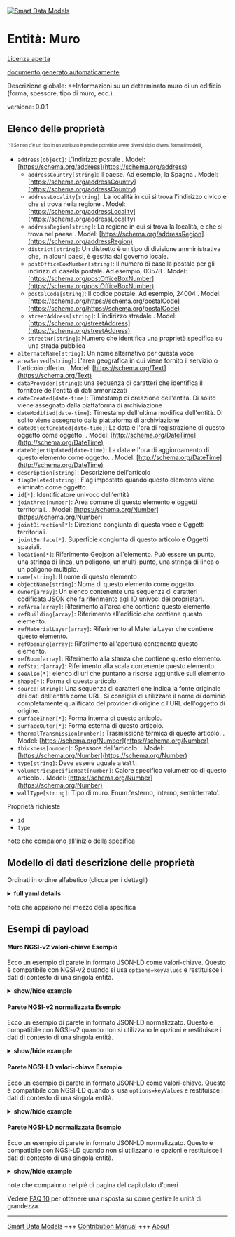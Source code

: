 <!-- 10-Header -->  
[![Smart Data Models](https://smartdatamodels.org/wp-content/uploads/2022/01/SmartDataModels_logo.png "Logo")](https://smartdatamodels.org)  
Entità: Muro  
============<!-- /10-Header -->  
<!-- 15-License -->  
[Licenza aperta](https://github.com/smart-data-models//dataModel.ZEB/blob/master/Wall/LICENSE.md)  
[documento generato automaticamente](https://docs.google.com/presentation/d/e/2PACX-1vTs-Ng5dIAwkg91oTTUdt8ua7woBXhPnwavZ0FxgR8BsAI_Ek3C5q97Nd94HS8KhP-r_quD4H0fgyt3/pub?start=false&loop=false&delayms=3000#slide=id.gb715ace035_0_60)  
<!-- /15-License -->  
<!-- 20-Description -->  
Descrizione globale: **Informazioni su un determinato muro di un edificio (forma, spessore, tipo di muro, ecc.).  
versione: 0.0.1  
<!-- /20-Description -->  
<!-- 30-PropertiesList -->  

## Elenco delle proprietà  

<sup><sub>[*] Se non c'è un tipo in un attributo è perché potrebbe avere diversi tipi o diversi formati/modelli</sub></sup>.  
- `address[object]`: L'indirizzo postale  . Model: [https://schema.org/address](https://schema.org/address)	- `addressCountry[string]`: Il paese. Ad esempio, la Spagna  . Model: [https://schema.org/addressCountry](https://schema.org/addressCountry)  
	- `addressLocality[string]`: La località in cui si trova l'indirizzo civico e che si trova nella regione  . Model: [https://schema.org/addressLocality](https://schema.org/addressLocality)  
	- `addressRegion[string]`: La regione in cui si trova la località, e che si trova nel paese  . Model: [https://schema.org/addressRegion](https://schema.org/addressRegion)  
	- `district[string]`: Un distretto è un tipo di divisione amministrativa che, in alcuni paesi, è gestita dal governo locale.    
	- `postOfficeBoxNumber[string]`: Il numero di casella postale per gli indirizzi di casella postale. Ad esempio, 03578  . Model: [https://schema.org/postOfficeBoxNumber](https://schema.org/postOfficeBoxNumber)  
	- `postalCode[string]`: Il codice postale. Ad esempio, 24004  . Model: [https://schema.org/https://schema.org/postalCode](https://schema.org/https://schema.org/postalCode)  
	- `streetAddress[string]`: L'indirizzo stradale  . Model: [https://schema.org/streetAddress](https://schema.org/streetAddress)  
	- `streetNr[string]`: Numero che identifica una proprietà specifica su una strada pubblica    
- `alternateName[string]`: Un nome alternativo per questa voce  - `areaServed[string]`: L'area geografica in cui viene fornito il servizio o l'articolo offerto.  . Model: [https://schema.org/Text](https://schema.org/Text)- `dataProvider[string]`: una sequenza di caratteri che identifica il fornitore dell'entità di dati armonizzati  - `dateCreated[date-time]`: Timestamp di creazione dell'entità. Di solito viene assegnato dalla piattaforma di archiviazione  - `dateModified[date-time]`: Timestamp dell'ultima modifica dell'entità. Di solito viene assegnato dalla piattaforma di archiviazione  - `dateObjectCreated[date-time]`: La data e l'ora di registrazione di questo oggetto come oggetto.  . Model: [http://schema.org/DateTime](http://schema.org/DateTime)- `dateObjectUpdated[date-time]`: La data e l'ora di aggiornamento di questo elemento come oggetto.  . Model: [http://schema.org/DateTime](http://schema.org/DateTime)- `description[string]`: Descrizione dell'articolo  - `flagDeleted[string]`: Flag impostato quando questo elemento viene eliminato come oggetto.  - `id[*]`: Identificatore univoco dell'entità  - `jointArea[number]`:  Area comune di questo elemento e oggetti territoriali.  . Model: [https://schema.org/Number](https://schema.org/Number)- `jointDirection[*]`: Direzione congiunta di questa voce e Oggetti territoriali.  - `jointSurface[*]`: Superficie congiunta di questo articolo e Oggetti spaziali.  - `location[*]`: Riferimento Geojson all'elemento. Può essere un punto, una stringa di linea, un poligono, un multi-punto, una stringa di linea o un poligono multiplo.  - `name[string]`: Il nome di questo elemento  - `objectName[string]`: Nome di questo elemento come oggetto.  - `owner[array]`: Un elenco contenente una sequenza di caratteri codificata JSON che fa riferimento agli ID univoci dei proprietari.  - `refArea[array]`:  Riferimento all'area che contiene questo elemento.  - `refBuilding[array]`: Riferimento all'edificio che contiene questo elemento.  - `refMaterialLayer[array]`: Riferimento al MaterialLayer che contiene questo elemento.  - `refOpening[array]`: Riferimento all'apertura contenente questo elemento.  - `refRoom[array]`: Riferimento alla stanza che contiene questo elemento.  - `refStair[array]`: Riferimento alla scala contenente questo elemento.  - `seeAlso[*]`: elenco di uri che puntano a risorse aggiuntive sull'elemento  - `shape[*]`: Forma di questo articolo.  - `source[string]`: Una sequenza di caratteri che indica la fonte originale dei dati dell'entità come URL. Si consiglia di utilizzare il nome di dominio completamente qualificato del provider di origine o l'URL dell'oggetto di origine.  - `surfaceInner[*]`: Forma interna di questo articolo.  - `surfaceOuter[*]`: Forma esterna di questo articolo.  - `thermalTransmission[number]`: Trasmissione termica di questo articolo.  . Model: [https://schema.org/Number](https://schema.org/Number)- `thickness[number]`: Spessore dell'articolo.  . Model: [https://schema.org/Number](https://schema.org/Number)- `type[string]`: Deve essere uguale a `Wall`.  - `volumetricSpecificHeat[number]`:  Calore specifico volumetrico di questo articolo.  . Model: [https://schema.org/Number](https://schema.org/Number)- `wallType[string]`: Tipo di muro. Enum:'esterno, interno, seminterrato'.  <!-- /30-PropertiesList -->  
<!-- 35-RequiredProperties -->  
Proprietà richieste  
- `id`  - `type`  <!-- /35-RequiredProperties -->  
<!-- 40-NotesYaml -->  
note che compaiono all'inizio della specifica  
<!-- /40-NotesYaml -->  
<!-- 50-DataModelHeader -->  
## Modello di dati descrizione delle proprietà  
Ordinati in ordine alfabetico (clicca per i dettagli)  
<!-- /50-DataModelHeader -->  
<!-- 60-ModelYaml -->  
<details><summary><strong>full yaml details</strong></summary>    
```yaml  
Wall:    
  description: 'Information on a given Wall of Building　(Shape, thickness, wall type, etc.).'    
  properties:    
    address:    
      description: The mailing address    
      properties:    
        addressCountry:    
          description: 'The country. For example, Spain'    
          type: string    
          x-ngsi:    
            model: https://schema.org/addressCountry    
            type: Property    
        addressLocality:    
          description: 'The locality in which the street address is, and which is in the region'    
          type: string    
          x-ngsi:    
            model: https://schema.org/addressLocality    
            type: Property    
        addressRegion:    
          description: 'The region in which the locality is, and which is in the country'    
          type: string    
          x-ngsi:    
            model: https://schema.org/addressRegion    
            type: Property    
        district:    
          description: 'A district is a type of administrative division that, in some countries, is managed by the local government'    
          type: string    
          x-ngsi:    
            type: Property    
        postOfficeBoxNumber:    
          description: 'The post office box number for PO box addresses. For example, 03578'    
          type: string    
          x-ngsi:    
            model: https://schema.org/postOfficeBoxNumber    
            type: Property    
        postalCode:    
          description: 'The postal code. For example, 24004'    
          type: string    
          x-ngsi:    
            model: https://schema.org/https://schema.org/postalCode    
            type: Property    
        streetAddress:    
          description: The street address    
          type: string    
          x-ngsi:    
            model: https://schema.org/streetAddress    
            type: Property    
        streetNr:    
          description: Number identifying a specific property on a public street    
          type: string    
          x-ngsi:    
            type: Property    
      type: object    
      x-ngsi:    
        model: https://schema.org/address    
        type: Property    
    alternateName:    
      description: An alternative name for this item    
      type: string    
      x-ngsi:    
        type: Property    
    areaServed:    
      description: The geographic area where a service or offered item is provided    
      type: string    
      x-ngsi:    
        model: https://schema.org/Text    
        type: Property    
    dataProvider:    
      description: A sequence of characters identifying the provider of the harmonised data entity    
      type: string    
      x-ngsi:    
        type: Property    
    dateCreated:    
      description: Entity creation timestamp. This will usually be allocated by the storage platform    
      format: date-time    
      type: string    
      x-ngsi:    
        type: Property    
    dateModified:    
      description: Timestamp of the last modification of the entity. This will usually be allocated by the storage platform    
      format: date-time    
      type: string    
      x-ngsi:    
        type: Property    
    dateObjectCreated:    
      description: The registration date and time of this item as an object.    
      format: date-time    
      type: string    
      x-ngsi:    
        model: http://schema.org/DateTime    
        type: Property    
    dateObjectUpdated:    
      description: The update date and time of this item as an object.    
      format: date-time    
      type: string    
      x-ngsi:    
        model: http://schema.org/DateTime    
        type: Property    
    description:    
      description: A description of this item    
      type: string    
      x-ngsi:    
        type: Property    
    flagDeleted:    
      description: Flag set when this item is deleted as an object.    
      type: string    
      x-ngsi:    
        type: Property    
    id:    
      anyOf:    
        - description: Identifier format of any NGSI entity    
          maxLength: 256    
          minLength: 1    
          pattern: ^[\w\-\.\{\}\$\+\*\[\]`|~^@!,:\\]+$    
          type: string    
          x-ngsi:    
            type: Property    
        - description: Identifier format of any NGSI entity    
          format: uri    
          type: string    
          x-ngsi:    
            type: Property    
      description: Unique identifier of the entity    
      x-ngsi:    
        type: Relationship    
    jointArea:    
      description: ' Joint Area of this item and Spatial Objects.'    
      minimum: 0    
      type: number    
      x-ngsi:    
        model: https://schema.org/Number    
        type: Property    
    jointDirection:    
      description: Joint Direction of this item and Spatial Objects.    
      oneOf:    
        - description: Geojson reference to the item. Point    
          properties:    
            bbox:    
              items:    
                type: number    
              minItems: 4    
              type: array    
            coordinates:    
              items:    
                type: number    
              minItems: 2    
              type: array    
            type:    
              enum:    
                - Point    
              type: string    
          required:    
            - type    
            - coordinates    
          title: GeoJSON Point    
          type: object    
          x-ngsi:    
            type: GeoProperty    
        - description: Geojson reference to the item. LineString    
          properties:    
            bbox:    
              items:    
                type: number    
              minItems: 4    
              type: array    
            coordinates:    
              items:    
                items:    
                  type: number    
                minItems: 2    
                type: array    
              minItems: 2    
              type: array    
            type:    
              enum:    
                - LineString    
              type: string    
          required:    
            - type    
            - coordinates    
          title: GeoJSON LineString    
          type: object    
          x-ngsi:    
            type: GeoProperty    
        - description: Geojson reference to the item. Polygon    
          properties:    
            bbox:    
              items:    
                type: number    
              minItems: 4    
              type: array    
            coordinates:    
              items:    
                items:    
                  items:    
                    type: number    
                  minItems: 2    
                  type: array    
                minItems: 4    
                type: array    
              type: array    
            type:    
              enum:    
                - Polygon    
              type: string    
          required:    
            - type    
            - coordinates    
          title: GeoJSON Polygon    
          type: object    
          x-ngsi:    
            type: GeoProperty    
        - description: Geojson reference to the item. MultiPoint    
          properties:    
            bbox:    
              items:    
                type: number    
              minItems: 4    
              type: array    
            coordinates:    
              items:    
                items:    
                  type: number    
                minItems: 2    
                type: array    
              type: array    
            type:    
              enum:    
                - MultiPoint    
              type: string    
          required:    
            - type    
            - coordinates    
          title: GeoJSON MultiPoint    
          type: object    
          x-ngsi:    
            type: GeoProperty    
        - description: Geojson reference to the item. MultiLineString    
          properties:    
            bbox:    
              items:    
                type: number    
              minItems: 4    
              type: array    
            coordinates:    
              items:    
                items:    
                  items:    
                    type: number    
                  minItems: 2    
                  type: array    
                minItems: 2    
                type: array    
              type: array    
            type:    
              enum:    
                - MultiLineString    
              type: string    
          required:    
            - type    
            - coordinates    
          title: GeoJSON MultiLineString    
          type: object    
          x-ngsi:    
            type: GeoProperty    
        - description: Geojson reference to the item. MultiLineString    
          properties:    
            bbox:    
              items:    
                type: number    
              minItems: 4    
              type: array    
            coordinates:    
              items:    
                items:    
                  items:    
                    items:    
                      type: number    
                    minItems: 2    
                    type: array    
                  minItems: 4    
                  type: array    
                type: array    
              type: array    
            type:    
              enum:    
                - MultiPolygon    
              type: string    
          required:    
            - type    
            - coordinates    
          title: GeoJSON MultiPolygon    
          type: object    
          x-ngsi:    
            type: GeoProperty    
      x-ngsi:    
        type: GeoProperty    
    jointSurface:    
      description: Joint Surface of this item and Spatial Objects.    
      oneOf:    
        - description: Geojson reference to the item. Point    
          properties:    
            bbox:    
              items:    
                type: number    
              minItems: 4    
              type: array    
            coordinates:    
              items:    
                type: number    
              minItems: 2    
              type: array    
            type:    
              enum:    
                - Point    
              type: string    
          required:    
            - type    
            - coordinates    
          title: GeoJSON Point    
          type: object    
          x-ngsi:    
            type: GeoProperty    
        - description: Geojson reference to the item. LineString    
          properties:    
            bbox:    
              items:    
                type: number    
              minItems: 4    
              type: array    
            coordinates:    
              items:    
                items:    
                  type: number    
                minItems: 2    
                type: array    
              minItems: 2    
              type: array    
            type:    
              enum:    
                - LineString    
              type: string    
          required:    
            - type    
            - coordinates    
          title: GeoJSON LineString    
          type: object    
          x-ngsi:    
            type: GeoProperty    
        - description: Geojson reference to the item. Polygon    
          properties:    
            bbox:    
              items:    
                type: number    
              minItems: 4    
              type: array    
            coordinates:    
              items:    
                items:    
                  items:    
                    type: number    
                  minItems: 2    
                  type: array    
                minItems: 4    
                type: array    
              type: array    
            type:    
              enum:    
                - Polygon    
              type: string    
          required:    
            - type    
            - coordinates    
          title: GeoJSON Polygon    
          type: object    
          x-ngsi:    
            type: GeoProperty    
        - description: Geojson reference to the item. MultiPoint    
          properties:    
            bbox:    
              items:    
                type: number    
              minItems: 4    
              type: array    
            coordinates:    
              items:    
                items:    
                  type: number    
                minItems: 2    
                type: array    
              type: array    
            type:    
              enum:    
                - MultiPoint    
              type: string    
          required:    
            - type    
            - coordinates    
          title: GeoJSON MultiPoint    
          type: object    
          x-ngsi:    
            type: GeoProperty    
        - description: Geojson reference to the item. MultiLineString    
          properties:    
            bbox:    
              items:    
                type: number    
              minItems: 4    
              type: array    
            coordinates:    
              items:    
                items:    
                  items:    
                    type: number    
                  minItems: 2    
                  type: array    
                minItems: 2    
                type: array    
              type: array    
            type:    
              enum:    
                - MultiLineString    
              type: string    
          required:    
            - type    
            - coordinates    
          title: GeoJSON MultiLineString    
          type: object    
          x-ngsi:    
            type: GeoProperty    
        - description: Geojson reference to the item. MultiLineString    
          properties:    
            bbox:    
              items:    
                type: number    
              minItems: 4    
              type: array    
            coordinates:    
              items:    
                items:    
                  items:    
                    items:    
                      type: number    
                    minItems: 2    
                    type: array    
                  minItems: 4    
                  type: array    
                type: array    
              type: array    
            type:    
              enum:    
                - MultiPolygon    
              type: string    
          required:    
            - type    
            - coordinates    
          title: GeoJSON MultiPolygon    
          type: object    
          x-ngsi:    
            type: GeoProperty    
      x-ngsi:    
        type: GeoProperty    
    location:    
      description: 'Geojson reference to the item. It can be Point, LineString, Polygon, MultiPoint, MultiLineString or MultiPolygon'    
      oneOf:    
        - description: Geojson reference to the item. Point    
          properties:    
            bbox:    
              items:    
                type: number    
              minItems: 4    
              type: array    
            coordinates:    
              items:    
                type: number    
              minItems: 2    
              type: array    
            type:    
              enum:    
                - Point    
              type: string    
          required:    
            - type    
            - coordinates    
          title: GeoJSON Point    
          type: object    
          x-ngsi:    
            type: GeoProperty    
        - description: Geojson reference to the item. LineString    
          properties:    
            bbox:    
              items:    
                type: number    
              minItems: 4    
              type: array    
            coordinates:    
              items:    
                items:    
                  type: number    
                minItems: 2    
                type: array    
              minItems: 2    
              type: array    
            type:    
              enum:    
                - LineString    
              type: string    
          required:    
            - type    
            - coordinates    
          title: GeoJSON LineString    
          type: object    
          x-ngsi:    
            type: GeoProperty    
        - description: Geojson reference to the item. Polygon    
          properties:    
            bbox:    
              items:    
                type: number    
              minItems: 4    
              type: array    
            coordinates:    
              items:    
                items:    
                  items:    
                    type: number    
                  minItems: 2    
                  type: array    
                minItems: 4    
                type: array    
              type: array    
            type:    
              enum:    
                - Polygon    
              type: string    
          required:    
            - type    
            - coordinates    
          title: GeoJSON Polygon    
          type: object    
          x-ngsi:    
            type: GeoProperty    
        - description: Geojson reference to the item. MultiPoint    
          properties:    
            bbox:    
              items:    
                type: number    
              minItems: 4    
              type: array    
            coordinates:    
              items:    
                items:    
                  type: number    
                minItems: 2    
                type: array    
              type: array    
            type:    
              enum:    
                - MultiPoint    
              type: string    
          required:    
            - type    
            - coordinates    
          title: GeoJSON MultiPoint    
          type: object    
          x-ngsi:    
            type: GeoProperty    
        - description: Geojson reference to the item. MultiLineString    
          properties:    
            bbox:    
              items:    
                type: number    
              minItems: 4    
              type: array    
            coordinates:    
              items:    
                items:    
                  items:    
                    type: number    
                  minItems: 2    
                  type: array    
                minItems: 2    
                type: array    
              type: array    
            type:    
              enum:    
                - MultiLineString    
              type: string    
          required:    
            - type    
            - coordinates    
          title: GeoJSON MultiLineString    
          type: object    
          x-ngsi:    
            type: GeoProperty    
        - description: Geojson reference to the item. MultiLineString    
          properties:    
            bbox:    
              items:    
                type: number    
              minItems: 4    
              type: array    
            coordinates:    
              items:    
                items:    
                  items:    
                    items:    
                      type: number    
                    minItems: 2    
                    type: array    
                  minItems: 4    
                  type: array    
                type: array    
              type: array    
            type:    
              enum:    
                - MultiPolygon    
              type: string    
          required:    
            - type    
            - coordinates    
          title: GeoJSON MultiPolygon    
          type: object    
          x-ngsi:    
            type: GeoProperty    
      x-ngsi:    
        type: GeoProperty    
    name:    
      description: The name of this item    
      type: string    
      x-ngsi:    
        type: Property    
    objectName:    
      description: Name of this item as an object.    
      type: string    
      x-ngsi:    
        type: Property    
    owner:    
      description: A List containing a JSON encoded sequence of characters referencing the unique Ids of the owner(s)    
      items:    
        anyOf:    
          - description: Identifier format of any NGSI entity    
            maxLength: 256    
            minLength: 1    
            pattern: ^[\w\-\.\{\}\$\+\*\[\]`|~^@!,:\\]+$    
            type: string    
            x-ngsi:    
              type: Property    
          - description: Identifier format of any NGSI entity    
            format: uri    
            type: string    
            x-ngsi:    
              type: Property    
        description: Unique identifier of the entity    
        x-ngsi:    
          type: Relationship    
      type: array    
      x-ngsi:    
        type: Property    
    refArea:    
      description: ' Reference to the area containing this item.'    
      minItems: 1    
      type: array    
      uniqueItems: true    
      x-ngsi:    
        type: Relationship    
    refBuilding:    
      description: Reference to the building containing this item.    
      minItems: 1    
      type: array    
      uniqueItems: true    
      x-ngsi:    
        type: Relationship    
    refMaterialLayer:    
      description: Reference to the materialLayer containing this item.    
      minItems: 1    
      type: array    
      uniqueItems: true    
      x-ngsi:    
        type: Relationship    
    refOpening:    
      description: Reference to the opening containing this item.    
      minItems: 1    
      type: array    
      uniqueItems: true    
      x-ngsi:    
        type: Relationship    
    refRoom:    
      description: Reference to the room containing this item.    
      minItems: 1    
      type: array    
      uniqueItems: true    
      x-ngsi:    
        type: Relationship    
    refStair:    
      description: Reference to the stair containing this item.    
      minItems: 1    
      type: array    
      uniqueItems: true    
      x-ngsi:    
        type: Relationship    
    seeAlso:    
      description: list of uri pointing to additional resources about the item    
      oneOf:    
        - items:    
            format: uri    
            type: string    
          minItems: 1    
          type: array    
        - format: uri    
          type: string    
      x-ngsi:    
        type: Property    
    shape:    
      description: Shape of this item.    
      oneOf:    
        - description: Geojson reference to the item. Point    
          properties:    
            bbox:    
              items:    
                type: number    
              minItems: 4    
              type: array    
            coordinates:    
              items:    
                type: number    
              minItems: 2    
              type: array    
            type:    
              enum:    
                - Point    
              type: string    
          required:    
            - type    
            - coordinates    
          title: GeoJSON Point    
          type: object    
          x-ngsi:    
            type: GeoProperty    
        - description: Geojson reference to the item. LineString    
          properties:    
            bbox:    
              items:    
                type: number    
              minItems: 4    
              type: array    
            coordinates:    
              items:    
                items:    
                  type: number    
                minItems: 2    
                type: array    
              minItems: 2    
              type: array    
            type:    
              enum:    
                - LineString    
              type: string    
          required:    
            - type    
            - coordinates    
          title: GeoJSON LineString    
          type: object    
          x-ngsi:    
            type: GeoProperty    
        - description: Geojson reference to the item. Polygon    
          properties:    
            bbox:    
              items:    
                type: number    
              minItems: 4    
              type: array    
            coordinates:    
              items:    
                items:    
                  items:    
                    type: number    
                  minItems: 2    
                  type: array    
                minItems: 4    
                type: array    
              type: array    
            type:    
              enum:    
                - Polygon    
              type: string    
          required:    
            - type    
            - coordinates    
          title: GeoJSON Polygon    
          type: object    
          x-ngsi:    
            type: GeoProperty    
        - description: Geojson reference to the item. MultiPoint    
          properties:    
            bbox:    
              items:    
                type: number    
              minItems: 4    
              type: array    
            coordinates:    
              items:    
                items:    
                  type: number    
                minItems: 2    
                type: array    
              type: array    
            type:    
              enum:    
                - MultiPoint    
              type: string    
          required:    
            - type    
            - coordinates    
          title: GeoJSON MultiPoint    
          type: object    
          x-ngsi:    
            type: GeoProperty    
        - description: Geojson reference to the item. MultiLineString    
          properties:    
            bbox:    
              items:    
                type: number    
              minItems: 4    
              type: array    
            coordinates:    
              items:    
                items:    
                  items:    
                    type: number    
                  minItems: 2    
                  type: array    
                minItems: 2    
                type: array    
              type: array    
            type:    
              enum:    
                - MultiLineString    
              type: string    
          required:    
            - type    
            - coordinates    
          title: GeoJSON MultiLineString    
          type: object    
          x-ngsi:    
            type: GeoProperty    
        - description: Geojson reference to the item. MultiLineString    
          properties:    
            bbox:    
              items:    
                type: number    
              minItems: 4    
              type: array    
            coordinates:    
              items:    
                items:    
                  items:    
                    items:    
                      type: number    
                    minItems: 2    
                    type: array    
                  minItems: 4    
                  type: array    
                type: array    
              type: array    
            type:    
              enum:    
                - MultiPolygon    
              type: string    
          required:    
            - type    
            - coordinates    
          title: GeoJSON MultiPolygon    
          type: object    
          x-ngsi:    
            type: GeoProperty    
      x-ngsi:    
        type: GeoProperty    
    source:    
      description: 'A sequence of characters giving the original source of the entity data as a URL. Recommended to be the fully qualified domain name of the source provider, or the URL to the source object'    
      type: string    
      x-ngsi:    
        type: Property    
    surfaceInner:    
      description: Inner Shape of this item.    
      oneOf:    
        - description: Geojson reference to the item. Point    
          properties:    
            bbox:    
              items:    
                type: number    
              minItems: 4    
              type: array    
            coordinates:    
              items:    
                type: number    
              minItems: 2    
              type: array    
            type:    
              enum:    
                - Point    
              type: string    
          required:    
            - type    
            - coordinates    
          title: GeoJSON Point    
          type: object    
          x-ngsi:    
            type: GeoProperty    
        - description: Geojson reference to the item. LineString    
          properties:    
            bbox:    
              items:    
                type: number    
              minItems: 4    
              type: array    
            coordinates:    
              items:    
                items:    
                  type: number    
                minItems: 2    
                type: array    
              minItems: 2    
              type: array    
            type:    
              enum:    
                - LineString    
              type: string    
          required:    
            - type    
            - coordinates    
          title: GeoJSON LineString    
          type: object    
          x-ngsi:    
            type: GeoProperty    
        - description: Geojson reference to the item. Polygon    
          properties:    
            bbox:    
              items:    
                type: number    
              minItems: 4    
              type: array    
            coordinates:    
              items:    
                items:    
                  items:    
                    type: number    
                  minItems: 2    
                  type: array    
                minItems: 4    
                type: array    
              type: array    
            type:    
              enum:    
                - Polygon    
              type: string    
          required:    
            - type    
            - coordinates    
          title: GeoJSON Polygon    
          type: object    
          x-ngsi:    
            type: GeoProperty    
        - description: Geojson reference to the item. MultiPoint    
          properties:    
            bbox:    
              items:    
                type: number    
              minItems: 4    
              type: array    
            coordinates:    
              items:    
                items:    
                  type: number    
                minItems: 2    
                type: array    
              type: array    
            type:    
              enum:    
                - MultiPoint    
              type: string    
          required:    
            - type    
            - coordinates    
          title: GeoJSON MultiPoint    
          type: object    
          x-ngsi:    
            type: GeoProperty    
        - description: Geojson reference to the item. MultiLineString    
          properties:    
            bbox:    
              items:    
                type: number    
              minItems: 4    
              type: array    
            coordinates:    
              items:    
                items:    
                  items:    
                    type: number    
                  minItems: 2    
                  type: array    
                minItems: 2    
                type: array    
              type: array    
            type:    
              enum:    
                - MultiLineString    
              type: string    
          required:    
            - type    
            - coordinates    
          title: GeoJSON MultiLineString    
          type: object    
          x-ngsi:    
            type: GeoProperty    
        - description: Geojson reference to the item. MultiLineString    
          properties:    
            bbox:    
              items:    
                type: number    
              minItems: 4    
              type: array    
            coordinates:    
              items:    
                items:    
                  items:    
                    items:    
                      type: number    
                    minItems: 2    
                    type: array    
                  minItems: 4    
                  type: array    
                type: array    
              type: array    
            type:    
              enum:    
                - MultiPolygon    
              type: string    
          required:    
            - type    
            - coordinates    
          title: GeoJSON MultiPolygon    
          type: object    
          x-ngsi:    
            type: GeoProperty    
      x-ngsi:    
        type: GeoProperty    
    surfaceOuter:    
      description: Outer Shape of this item.    
      oneOf:    
        - description: Geojson reference to the item. Point    
          properties:    
            bbox:    
              items:    
                type: number    
              minItems: 4    
              type: array    
            coordinates:    
              items:    
                type: number    
              minItems: 2    
              type: array    
            type:    
              enum:    
                - Point    
              type: string    
          required:    
            - type    
            - coordinates    
          title: GeoJSON Point    
          type: object    
          x-ngsi:    
            type: GeoProperty    
        - description: Geojson reference to the item. LineString    
          properties:    
            bbox:    
              items:    
                type: number    
              minItems: 4    
              type: array    
            coordinates:    
              items:    
                items:    
                  type: number    
                minItems: 2    
                type: array    
              minItems: 2    
              type: array    
            type:    
              enum:    
                - LineString    
              type: string    
          required:    
            - type    
            - coordinates    
          title: GeoJSON LineString    
          type: object    
          x-ngsi:    
            type: GeoProperty    
        - description: Geojson reference to the item. Polygon    
          properties:    
            bbox:    
              items:    
                type: number    
              minItems: 4    
              type: array    
            coordinates:    
              items:    
                items:    
                  items:    
                    type: number    
                  minItems: 2    
                  type: array    
                minItems: 4    
                type: array    
              type: array    
            type:    
              enum:    
                - Polygon    
              type: string    
          required:    
            - type    
            - coordinates    
          title: GeoJSON Polygon    
          type: object    
          x-ngsi:    
            type: GeoProperty    
        - description: Geojson reference to the item. MultiPoint    
          properties:    
            bbox:    
              items:    
                type: number    
              minItems: 4    
              type: array    
            coordinates:    
              items:    
                items:    
                  type: number    
                minItems: 2    
                type: array    
              type: array    
            type:    
              enum:    
                - MultiPoint    
              type: string    
          required:    
            - type    
            - coordinates    
          title: GeoJSON MultiPoint    
          type: object    
          x-ngsi:    
            type: GeoProperty    
        - description: Geojson reference to the item. MultiLineString    
          properties:    
            bbox:    
              items:    
                type: number    
              minItems: 4    
              type: array    
            coordinates:    
              items:    
                items:    
                  items:    
                    type: number    
                  minItems: 2    
                  type: array    
                minItems: 2    
                type: array    
              type: array    
            type:    
              enum:    
                - MultiLineString    
              type: string    
          required:    
            - type    
            - coordinates    
          title: GeoJSON MultiLineString    
          type: object    
          x-ngsi:    
            type: GeoProperty    
        - description: Geojson reference to the item. MultiLineString    
          properties:    
            bbox:    
              items:    
                type: number    
              minItems: 4    
              type: array    
            coordinates:    
              items:    
                items:    
                  items:    
                    items:    
                      type: number    
                    minItems: 2    
                    type: array    
                  minItems: 4    
                  type: array    
                type: array    
              type: array    
            type:    
              enum:    
                - MultiPolygon    
              type: string    
          required:    
            - type    
            - coordinates    
          title: GeoJSON MultiPolygon    
          type: object    
          x-ngsi:    
            type: GeoProperty    
      x-ngsi:    
        type: GeoProperty    
    thermalTransmission:    
      description: Thermal transmission of this item.    
      minimum: 0    
      type: number    
      x-ngsi:    
        model: https://schema.org/Number    
        type: Property    
    thickness:    
      description: Thickness of this item.    
      minimum: 0    
      type: number    
      x-ngsi:    
        model: https://schema.org/Number    
        type: Property    
    type:    
      description: It must be equal to `Wall`.    
      enum:    
        - Wall    
      type: string    
      x-ngsi:    
        type: Property    
    volumetricSpecificHeat:    
      description: ' Volumetric specific heat of this item.'    
      minimum: 0    
      type: number    
      x-ngsi:    
        model: https://schema.org/Number    
        type: Property    
    wallType:    
      description: 'Wall type. Enum:''outer, inner, basement.'''    
      enum:    
        - outer    
        - inner    
        - basement    
      type: string    
      x-ngsi:    
        type: Property    
  required:    
    - id    
    - type    
  type: object    
  x-derived-from: ""    
  x-disclaimer: 'Redistribution and use in source and binary forms, with or without modification, are permitted  provided that the license conditions are met. Copyleft (c) 2024 Contributors to Smart Data Models Program'    
  x-license-url: https://github.com/smart-data-models/dataModel.ZEB/blob/master/Wall/LICENSE.md    
  x-model-schema: https://smart-data-models.github.io/dataModel.ZEB/Wall/schema.json    
  x-model-tags: Smart Building    
  x-version: 0.0.1    
```  
</details>    
<!-- /60-ModelYaml -->  
<!-- 70-MiddleNotes -->  
note che appaiono nel mezzo della specifica  
<!-- /70-MiddleNotes -->  
<!-- 80-Examples -->  
## Esempi di payload  
#### Muro NGSI-v2 valori-chiave Esempio  
Ecco un esempio di parete in formato JSON-LD come valori-chiave. Questo è compatibile con NGSI-v2 quando si usa `options=keyValues` e restituisce i dati di contesto di una singola entità.  
<details><summary><strong>show/hide example</strong></summary>    
```json  
{  
  "id": "urn:ngsi-ld:Wall:BOZ0000000001",  
  "type": "Wall",  
  "dateObjectCreated": "2020-07-20T17:17:00.621Z",  
  "dateObjectUpdated": "2020-07-20T17:17:00.621Z",  
  "flagDeleted": "false",  
  "jointDirection": {  
    "type": "Point",  
    "coordinates": [  
      0,  
      0,  
      90  
    ]  
  },  
  "jointSurface": {  
    "type": "MultiPoint",  
    "coordinates": [  
      [  
        0,  
        0,  
        0  
      ],  
      [  
        100,  
        0,  
        0  
      ],  
      [  
        100,  
        100,  
        0  
      ],  
      [  
        0,  
        100,  
        0  
      ]  
    ]  
  },  
  "jointArea": 0.368,  
  "objectName": "wall_1",  
  "refArea": [  
    "urn:ngsi-ld:Area:SAZ0000000001"  
  ],  
  "refBuilding": [  
    "urn:ngsi-ld:Building:ZZZ0000000001"   
  ],  
  "refRoom": [  
    "urn:ngsi-ld:Room:SRZ0000000001"   
  ],  
  "refStair": [  
    "urn:ngsi-ld:Stair:BTZ0000000001"   
  ],  
  "shape": {  
    "type": "MultiPoint",  
    "coordinates": [  
      [  
        0,  
        0,  
        0  
      ],  
      [  
        100,  
        0,  
        0  
      ],  
      [  
        0,  
        100,  
        0  
      ],  
      [  
        100,  
        100,  
        0  
      ],  
      [  
        0,  
        0,  
        100  
      ],  
      [  
        100,  
        0,  
        100  
      ],  
      [  
        0,  
        100,  
        100  
      ],  
      [  
        100,  
        100,  
        100  
      ]  
    ]  
  },  
  "surfaceInner": {  
    "type": "Polygon",  
    "coordinates": [  
      [  
        [  
          25,  
          25,  
          25  
        ],  
        [  
          25,  
          75,  
          25  
        ],  
        [  
          75,  
          25,  
          75  
        ],  
        [  
          75,  
          25,  
          25  
        ],  
        [  
          25,  
          25,  
          25  
        ]  
      ],  
      [  
        [  
          75,  
          25,  
          75  
        ],  
        [  
          75,  
          75,  
          75  
        ],  
        [  
          75,  
          25,  
          75  
        ],  
        [  
          75,  
          25,  
          25  
        ],  
        [  
          75,  
          25,  
          75  
        ]  
      ],  
      [  
        [  
          25,  
          75,  
          25  
        ],  
        [  
          25,  
          75,  
          75  
        ],  
        [  
          75,  
          75,  
          75  
        ],  
        [  
          75,  
          25,  
          75  
        ],  
        [  
          25,  
          75,  
          25  
        ]  
      ],  
      [  
        [  
          25,  
          25,  
          25  
        ],  
        [  
          25,  
          75,  
          25  
        ],  
        [  
          75,  
          25,  
          75  
        ],  
        [  
          75,  
          25,  
          25  
        ],  
        [  
          25,  
          25,  
          25  
        ]  
      ],  
      [  
        [  
          25,  
          75,  
          25  
        ],  
        [  
          75,  
          25,  
          75  
        ],  
        [  
          75,  
          75,  
          75  
        ],  
        [  
          25,  
          75,  
          75  
        ],  
        [  
          25,  
          75,  
          25  
        ]  
      ],  
      [  
        [  
          25,  
          25,  
          25  
        ],  
        [  
          75,  
          25,  
          25  
        ],  
        [  
          75,  
          25,  
          75  
        ],  
        [  
          25,  
          25,  
          75  
        ],  
        [  
          25,  
          25,  
          25  
        ]  
      ]  
    ]  
  },  
  "surfaceOuter": {  
    "type": "Polygon",  
    "coordinates": [  
      [  
        [  
          0,  
          0,  
          0  
        ],  
        [  
          100,  
          0,  
          0  
        ],  
        [  
          100,  
          100,  
          0  
        ],  
        [  
          0,  
          100,  
          0  
        ],  
        [  
          0,  
          0,  
          0  
        ]  
      ],  
      [  
        [  
          100,  
          100,  
          0  
        ],  
        [  
          100,  
          100,  
          100  
        ],  
        [  
          100,  
          0,  
          100  
        ],  
        [  
          100,  
          0,  
          0  
        ],  
        [  
          100,  
          100,  
          0  
        ]  
      ],  
      [  
        [  
          0,  
          0,  
          100  
        ],  
        [  
          100,  
          0,  
          100  
        ],  
        [  
          100,  
          100,  
          100  
        ],  
        [  
          0,  
          100,  
          100  
        ],  
        [  
          0,  
          0,  
          100  
        ]  
      ],  
      [  
        [  
          0,  
          0,  
          0  
        ],  
        [  
          0,  
          100,  
          0  
        ],  
        [  
          0,  
          100,  
          100  
        ],  
        [  
          0,  
          0,  
          100  
        ],  
        [  
          0,  
          0,  
          0  
        ]  
      ],  
      [  
        [  
          0,  
          100,  
          0  
        ],  
        [  
          100,  
          100,  
          0  
        ],  
        [  
          100,  
          100,  
          100  
        ],  
        [  
          0,  
          100,  
          100  
        ],  
        [  
          0,  
          100,  
          0  
        ]  
      ],  
      [  
        [  
          0,  
          0,  
          0  
        ],  
        [  
          100,  
          0,  
          0  
        ],  
        [  
          100,  
          0,  
          100  
        ],  
        [  
          0,  
          0,  
          100  
        ],  
        [  
          0,  
          0,  
          0  
        ]  
      ]  
    ]  
  },  
  "thermalTransmission": 0.834,  
  "thickness": 115  
}  
```  
</details>  
#### Parete NGSI-v2 normalizzata Esempio  
Ecco un esempio di parete in formato JSON-LD normalizzato. Questo è compatibile con NGSI-v2 quando non si utilizzano le opzioni e restituisce i dati di contesto di una singola entità.  
<details><summary><strong>show/hide example</strong></summary>    
```json  
{  
  "id": "urn:ngsi-ld:Wall:BOZ0000000001",  
  "type": "Wall",  
  "dateObjectCreated": {  
    "type": "DateTime",  
    "value": "2020-07-20T17:17:00.621Z"  
  },  
  "dateObjectUpdated": {  
    "type": "DateTime",  
    "value": "2020-07-20T17:17:00.621Z"  
  },  
  "flagDeleted": {  
    "type": "Text",  
    "value": "false"  
  },  
  "jointDirection": {  
    "type": "StructuredValue",  
    "value": {  
      "type": "Point",  
      "coordinates": [  
        0,  
        0,  
        90  
      ]  
    }  
  },  
  "jointSurface": {  
    "type": "StructuredValue",  
    "value": {  
      "type": "MultiPoint",  
      "coordinates": [  
        [  
          0,  
          0,  
          0  
        ],  
        [  
          100,  
          0,  
          0  
        ],  
        [  
          100,  
          100,  
          0  
        ],  
        [  
          0,  
          100,  
          0  
        ]  
      ]  
    }  
  },  
  "jointArea": {  
    "type": "Number",  
    "value": 0.368  
  },  
  "objectName": {  
    "type": "Text",  
    "value": "wall_1"  
  },  
  "refArea": {  
    "type": "URI",  
    "value": "urn:ngsi-ld:Area:SAZ0000000001"  
  },  
  "refBuilding": {  
    "type": "URI",  
    "value": "urn:ngsi-ld:Building:ZZZ0000000001"  
  },  
  "refRoom": {  
    "type": "URI",  
    "value": "urn:ngsi-ld:Room:SRZ0000000001"  
  },  
  "refStair": {  
    "type": "URI",  
    "value": "urn:ngsi-ld:Stair:BTZ0000000001"  
  },  
  "shape": {  
    "type": "StructuredValue",  
    "value": {  
      "type": "MultiPoint",  
      "coordinates": [  
        [  
          0,  
          0,  
          0  
        ],  
        [  
          100,  
          0,  
          0  
        ],  
        [  
          0,  
          100,  
          0  
        ],  
        [  
          100,  
          100,  
          0  
        ],  
        [  
          0,  
          0,  
          100  
        ],  
        [  
          100,  
          0,  
          100  
        ],  
        [  
          0,  
          100,  
          100  
        ],  
        [  
          100,  
          100,  
          100  
        ]  
      ]  
    }  
  },  
  "surfaceInner": {  
    "type": "StructuredValue",  
    "value": {  
      "type": "Polygon",  
      "coordinates": [  
        [  
          [  
            25,  
            25,  
            25  
          ],  
          [  
            25,  
            75,  
            25  
          ],  
          [  
            75,  
            25,  
            75  
          ],  
          [  
            75,  
            25,  
            25  
          ],  
          [  
            25,  
            25,  
            25  
          ]  
        ],  
        [  
          [  
            75,  
            25,  
            75  
          ],  
          [  
            75,  
            75,  
            75  
          ],  
          [  
            75,  
            25,  
            75  
          ],  
          [  
            75,  
            25,  
            25  
          ],  
          [  
            75,  
            25,  
            75  
          ]  
        ],  
        [  
          [  
            25,  
            75,  
            25  
          ],  
          [  
            25,  
            75,  
            75  
          ],  
          [  
            75,  
            75,  
            75  
          ],  
          [  
            75,  
            25,  
            75  
          ],  
          [  
            25,  
            75,  
            25  
          ]  
        ],  
        [  
          [  
            25,  
            25,  
            25  
          ],  
          [  
            25,  
            75,  
            25  
          ],  
          [  
            75,  
            25,  
            75  
          ],  
          [  
            75,  
            25,  
            25  
          ],  
          [  
            25,  
            25,  
            25  
          ]  
        ],  
        [  
          [  
            25,  
            75,  
            25  
          ],  
          [  
            75,  
            25,  
            75  
          ],  
          [  
            75,  
            75,  
            75  
          ],  
          [  
            25,  
            75,  
            75  
          ],  
          [  
            25,  
            75,  
            25  
          ]  
        ],  
        [  
          [  
            25,  
            25,  
            25  
          ],  
          [  
            75,  
            25,  
            25  
          ],  
          [  
            75,  
            25,  
            75  
          ],  
          [  
            25,  
            25,  
            75  
          ],  
          [  
            25,  
            25,  
            25  
          ]  
        ]  
      ]  
    }  
  },  
  "surfaceOuter": {  
    "type": "StructuredValue",  
    "value": {  
      "type": "Polygon",  
      "coordinates": [  
        [  
          [  
            0,  
            0,  
            0  
          ],  
          [  
            100,  
            0,  
            0  
          ],  
          [  
            100,  
            100,  
            0  
          ],  
          [  
            0,  
            100,  
            0  
          ],  
          [  
            0,  
            0,  
            0  
          ]  
        ],  
        [  
          [  
            100,  
            100,  
            0  
          ],  
          [  
            100,  
            100,  
            100  
          ],  
          [  
            100,  
            0,  
            100  
          ],  
          [  
            100,  
            0,  
            0  
          ],  
          [  
            100,  
            100,  
            0  
          ]  
        ],  
        [  
          [  
            0,  
            0,  
            100  
          ],  
          [  
            100,  
            0,  
            100  
          ],  
          [  
            100,  
            100,  
            100  
          ],  
          [  
            0,  
            100,  
            100  
          ],  
          [  
            0,  
            0,  
            100  
          ]  
        ],  
        [  
          [  
            0,  
            0,  
            0  
          ],  
          [  
            0,  
            100,  
            0  
          ],  
          [  
            0,  
            100,  
            100  
          ],  
          [  
            0,  
            0,  
            100  
          ],  
          [  
            0,  
            0,  
            0  
          ]  
        ],  
        [  
          [  
            0,  
            100,  
            0  
          ],  
          [  
            100,  
            100,  
            0  
          ],  
          [  
            100,  
            100,  
            100  
          ],  
          [  
            0,  
            100,  
            100  
          ],  
          [  
            0,  
            100,  
            0  
          ]  
        ],  
        [  
          [  
            0,  
            0,  
            0  
          ],  
          [  
            100,  
            0,  
            0  
          ],  
          [  
            100,  
            0,  
            100  
          ],  
          [  
            0,  
            0,  
            100  
          ],  
          [  
            0,  
            0,  
            0  
          ]  
        ]  
      ]  
    }  
  },  
  "thermalTransmission": {  
    "type": "Number",  
    "value": 0.834  
  },  
  "thickness": {  
    "type": "Number",  
    "value": 115  
  }  
}  
```  
</details>  
#### Parete NGSI-LD valori-chiave Esempio  
Ecco un esempio di parete in formato JSON-LD come valori-chiave. Questo è compatibile con NGSI-LD quando si usa `options=keyValues` e restituisce i dati di contesto di una singola entità.  
<details><summary><strong>show/hide example</strong></summary>    
```json  
{  
  "@context": [  
    "https://smartdatamodels.org/context.jsonld"  
  ],  
  "id": "urn:ngsi-ld:Wall:BOZ0000000001",  
  "type": "Wall",  
  "dateObjectCreated": "2020-07-20T17:17:00.621Z",  
  "dateObjectUpdated": "2020-07-20T17:17:00.621Z",  
  "flagDeleted": "false",  
  "jointDirection": {  
    "type": "Point",  
    "coordinates": [  
      0,  
      0,  
      90  
    ]  
  },  
  "jointSurface": {  
    "type": "MultiPoint",  
    "coordinates": [  
      [  
        0,  
        0,  
        0  
      ],  
      [  
        100,  
        0,  
        0  
      ],  
      [  
        100,  
        100,  
        0  
      ],  
      [  
        0,  
        100,  
        0  
      ]  
    ]  
  },  
  "jointArea": 0.368,  
  "objectName": "wall_1",  
  "refArea": [  
    "urn:ngsi-ld:Area:SAZ0000000001"   
  ],  
  "refBuilding": [  
    "urn:ngsi-ld:Building:ZZZ0000000001"   
  ],  
  "refRoom": [  
    "urn:ngsi-ld:Room:SRZ0000000001"  
  ],  
  "refStair": [  
    "urn:ngsi-ld:Stair:BTZ0000000001"  
  ],  
  "shape": {  
    "type": "MultiPoint",  
    "coordinates": [  
      [  
        0,  
        0,  
        0  
      ],  
      [  
        100,  
        0,  
        0  
      ],  
      [  
        0,  
        100,  
        0  
      ],  
      [  
        100,  
        100,  
        0  
      ],  
      [  
        0,  
        0,  
        100  
      ],  
      [  
        100,  
        0,  
        100  
      ],  
      [  
        0,  
        100,  
        100  
      ],  
      [  
        100,  
        100,  
        100  
      ]  
    ]  
  },  
  "surfaceInner": {  
    "type": "Polygon",  
    "coordinates": [  
      [  
        [  
          25,  
          25,  
          25  
        ],  
        [  
          25,  
          75,  
          25  
        ],  
        [  
          75,  
          25,  
          75  
        ],  
        [  
          75,  
          25,  
          25  
        ],  
        [  
          25,  
          25,  
          25  
        ]  
      ],  
      [  
        [  
          75,  
          25,  
          75  
        ],  
        [  
          75,  
          75,  
          75  
        ],  
        [  
          75,  
          25,  
          75  
        ],  
        [  
          75,  
          25,  
          25  
        ],  
        [  
          75,  
          25,  
          75  
        ]  
      ],  
      [  
        [  
          25,  
          75,  
          25  
        ],  
        [  
          25,  
          75,  
          75  
        ],  
        [  
          75,  
          75,  
          75  
        ],  
        [  
          75,  
          25,  
          75  
        ],  
        [  
          25,  
          75,  
          25  
        ]  
      ],  
      [  
        [  
          25,  
          25,  
          25  
        ],  
        [  
          25,  
          75,  
          25  
        ],  
        [  
          75,  
          25,  
          75  
        ],  
        [  
          75,  
          25,  
          25  
        ],  
        [  
          25,  
          25,  
          25  
        ]  
      ],  
      [  
        [  
          25,  
          75,  
          25  
        ],  
        [  
          75,  
          25,  
          75  
        ],  
        [  
          75,  
          75,  
          75  
        ],  
        [  
          25,  
          75,  
          75  
        ],  
        [  
          25,  
          75,  
          25  
        ]  
      ],  
      [  
        [  
          25,  
          25,  
          25  
        ],  
        [  
          75,  
          25,  
          25  
        ],  
        [  
          75,  
          25,  
          75  
        ],  
        [  
          25,  
          25,  
          75  
        ],  
        [  
          25,  
          25,  
          25  
        ]  
      ]  
    ]  
  },  
  "surfaceOuter": {  
    "type": "Polygon",  
    "coordinates": [  
      [  
        [  
          0,  
          0,  
          0  
        ],  
        [  
          100,  
          0,  
          0  
        ],  
        [  
          100,  
          100,  
          0  
        ],  
        [  
          0,  
          100,  
          0  
        ],  
        [  
          0,  
          0,  
          0  
        ]  
      ],  
      [  
        [  
          100,  
          100,  
          0  
        ],  
        [  
          100,  
          100,  
          100  
        ],  
        [  
          100,  
          0,  
          100  
        ],  
        [  
          100,  
          0,  
          0  
        ],  
        [  
          100,  
          100,  
          0  
        ]  
      ],  
      [  
        [  
          0,  
          0,  
          100  
        ],  
        [  
          100,  
          0,  
          100  
        ],  
        [  
          100,  
          100,  
          100  
        ],  
        [  
          0,  
          100,  
          100  
        ],  
        [  
          0,  
          0,  
          100  
        ]  
      ],  
      [  
        [  
          0,  
          0,  
          0  
        ],  
        [  
          0,  
          100,  
          0  
        ],  
        [  
          0,  
          100,  
          100  
        ],  
        [  
          0,  
          0,  
          100  
        ],  
        [  
          0,  
          0,  
          0  
        ]  
      ],  
      [  
        [  
          0,  
          100,  
          0  
        ],  
        [  
          100,  
          100,  
          0  
        ],  
        [  
          100,  
          100,  
          100  
        ],  
        [  
          0,  
          100,  
          100  
        ],  
        [  
          0,  
          100,  
          0  
        ]  
      ],  
      [  
        [  
          0,  
          0,  
          0  
        ],  
        [  
          100,  
          0,  
          0  
        ],  
        [  
          100,  
          0,  
          100  
        ],  
        [  
          0,  
          0,  
          100  
        ],  
        [  
          0,  
          0,  
          0  
        ]  
      ]  
    ]  
  },  
  "thermalTransmission": 0.834,  
  "thickness": 115  
}  
```  
</details>  
#### Parete NGSI-LD normalizzata Esempio  
Ecco un esempio di parete in formato JSON-LD normalizzato. Questo è compatibile con NGSI-LD quando non si utilizzano le opzioni e restituisce i dati di contesto di una singola entità.  
<details><summary><strong>show/hide example</strong></summary>    
```json  
{  
  "id": "urn:ngsi-ld:Wall:BOZ0000000001",  
  "type": "Wall",  
  "dateObjectCreated": {  
    "type": "Property",  
    "value": {  
      "@type": "string",  
      "@value": "2020-07-20T17:17:00.621Z"  
    }  
  },  
  "dateObjectUpdated": {  
    "type": "Property",  
    "value": {  
      "@type": "string",  
      "@value": "2020-07-20T17:17:00.621Z"  
    }  
  },  
  "flagDeleted": {  
    "type": "Property",  
    "value": "false"  
  },  
  "jointDirection": {  
    "type": "GeoProperty",  
    "value": {  
      "type": "Point",  
      "coordinates": [  
        0,  
        0,  
        90  
      ]  
    }  
  },  
  "jointSurface": {  
    "type": "GeoProperty",  
    "value": {  
      "type": "MultiPoint",  
      "coordinates": [  
        [  
          0,  
          0,  
          0  
        ],  
        [  
          100,  
          0,  
          0  
        ],  
        [  
          100,  
          100,  
          0  
        ],  
        [  
          0,  
          100,  
          0  
        ]  
      ]  
    }  
  },  
  "jointArea": {  
    "type": "Property",  
    "value": 0.368  
  },  
  "objectName": {  
    "type": "Property",  
    "value": "wall_1"  
  },  
  "refArea": {  
    "type": "Relationship",  
    "object": [  
      "urn:ngsi-ld:Area:SAZ0000000001"  
    ]  
  },  
  "refBuilding": {  
    "type": "Relationship",  
    "object": [  
      "urn:ngsi-ld:Building:ZZZ0000000001"  
    ]  
  },  
  "refRoom": {  
    "type": "Relationship",  
    "object": [  
      "urn:ngsi-ld:Room:SRZ0000000001"  
    ]  
  },  
  "refStair": {  
    "type": "Relationship",  
    "object": [  
      "urn:ngsi-ld:Stair:BTZ0000000001"  
    ]  
  },  
    "shape": {  
      "type": "GeoProperty",  
      "value": {  
        "type": "MultiPoint",  
        "coordinates": [  
          [  
            0,  
            0,  
            0  
          ],  
          [  
            100,  
            0,  
            0  
          ],  
          [  
            0,  
            100,  
            0  
          ],  
          [  
            100,  
            100,  
            0  
          ],  
          [  
            0,  
            0,  
            100  
          ],  
          [  
            100,  
            0,  
            100  
          ],  
          [  
            0,  
            100,  
            100  
          ],  
          [  
            100,  
            100,  
            100  
          ]  
        ]  
      }  
    },  
    "surfaceInner": {  
      "type": "GeoProperty",  
      "value": {  
        "type": "Polygon",  
        "coordinates": [  
          [  
            [  
              25,  
              25,  
              25  
            ],  
            [  
              25,  
              75,  
              25  
            ],  
            [  
              75,  
              25,  
              75  
            ],  
            [  
              75,  
              25,  
              25  
            ],  
            [  
              25,  
              25,  
              25  
            ]  
          ],  
          [  
            [  
              75,  
              25,  
              75  
            ],  
            [  
              75,  
              75,  
              75  
            ],  
            [  
              75,  
              25,  
              75  
            ],  
            [  
              75,  
              25,  
              25  
            ],  
            [  
              75,  
              25,  
              75  
            ]  
          ],  
          [  
            [  
              25,  
              75,  
              25  
            ],  
            [  
              25,  
              75,  
              75  
            ],  
            [  
              75,  
              75,  
              75  
            ],  
            [  
              75,  
              25,  
              75  
            ],  
            [  
              25,  
              75,  
              25  
            ]  
          ],  
          [  
            [  
              25,  
              25,  
              25  
            ],  
            [  
              25,  
              75,  
              25  
            ],  
            [  
              75,  
              25,  
              75  
            ],  
            [  
              75,  
              25,  
              25  
            ],  
            [  
              25,  
              25,  
              25  
            ]  
          ],  
          [  
            [  
              25,  
              75,  
              25  
            ],  
            [  
              75,  
              25,  
              75  
            ],  
            [  
              75,  
              75,  
              75  
            ],  
            [  
              25,  
              75,  
              75  
            ],  
            [  
              25,  
              75,  
              25  
            ]  
          ],  
          [  
            [  
              25,  
              25,  
              25  
            ],  
            [  
              75,  
              25,  
              25  
            ],  
            [  
              75,  
              25,  
              75  
            ],  
            [  
              25,  
              25,  
              75  
            ],  
            [  
              25,  
              25,  
              25  
            ]  
          ]  
        ]  
      }  
    },  
    "surfaceOuter": {  
      "type": "GeoProperty",  
      "value": {  
        "type": "Polygon",  
        "coordinates": [  
          [  
            [  
              0,  
              0,  
              0  
            ],  
            [  
              100,  
              0,  
              0  
            ],  
            [  
              100,  
              100,  
              0  
            ],  
            [  
              0,  
              100,  
              0  
            ],  
            [  
              0,  
              0,  
              0  
            ]  
          ],  
          [  
            [  
              100,  
              100,  
              0  
            ],  
            [  
              100,  
              100,  
              100  
            ],  
            [  
              100,  
              0,  
              100  
            ],  
            [  
              100,  
              0,  
              0  
            ],  
            [  
              100,  
              100,  
              0  
            ]  
          ],  
          [  
            [  
              0,  
              0,  
              100  
            ],  
            [  
              100,  
              0,  
              100  
            ],  
            [  
              100,  
              100,  
              100  
            ],  
            [  
              0,  
              100,  
              100  
            ],  
            [  
              0,  
              0,  
              100  
            ]  
          ],  
          [  
            [  
              0,  
              0,  
              0  
            ],  
            [  
              0,  
              100,  
              0  
            ],  
            [  
              0,  
              100,  
              100  
            ],  
            [  
              0,  
              0,  
              100  
            ],  
            [  
              0,  
              0,  
              0  
            ]  
          ],  
          [  
            [  
              0,  
              100,  
              0  
            ],  
            [  
              100,  
              100,  
              0  
            ],  
            [  
              100,  
              100,  
              100  
            ],  
            [  
              0,  
              100,  
              100  
            ],  
            [  
              0,  
              100,  
              0  
            ]  
          ],  
          [  
            [  
              0,  
              0,  
              0  
            ],  
            [  
              100,  
              0,  
              0  
            ],  
            [  
              100,  
              0,  
              100  
            ],  
            [  
              0,  
              0,  
              100  
            ],  
            [  
              0,  
              0,  
              0  
            ]  
          ]  
        ]  
      }  
    },  
  "thermalTransmission": {  
    "type": "Property",  
    "value": 0.834  
  },  
  "thickness": {  
    "type": "Property",  
    "value": 115  
  },  
  "@context": [  
    "https://smartdatamodels.org/context.jsonld"  
  ]  
}  
```  
</details><!-- /80-Examples -->  
<!-- 90-FooterNotes -->  
note che compaiono nel piè di pagina del capitolato d'oneri  
<!-- /90-FooterNotes -->  
<!-- 95-Units -->  
Vedere [FAQ 10](https://smartdatamodels.org/index.php/faqs/) per ottenere una risposta su come gestire le unità di grandezza.  
<!-- /95-Units -->  
<!-- 97-LastFooter -->  
---  
[Smart Data Models](https://smartdatamodels.org) +++ [Contribution Manual](https://bit.ly/contribution_manual) +++ [About](https://bit.ly/Introduction_SDM)<!-- /97-LastFooter -->  
